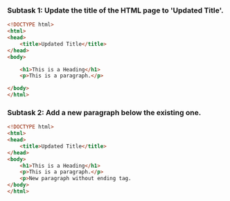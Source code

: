 ### Subtask 1:  Update the title of the HTML page to 'Updated Title'.

```html
<!DOCTYPE html>
<html>
<head>
	<title>Updated Title</title>
</head>
<body>

	<h1>This is a Heading</h1>
	<p>This is a paragraph.</p>

</body>
</html>
```

### Subtask 2:  Add a new paragraph below the existing one.

```html
<!DOCTYPE html>
<html>
<head>
	<title>Updated Title</title>
</head>
<body>
    <h1>This is a Heading</h1>
    <p>This is a paragraph.</p>
    <p>New paragraph without ending tag.
</body>
</html>
```